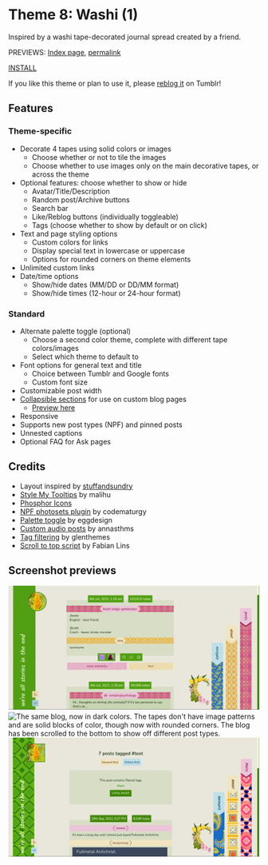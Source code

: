 # Theme 8: Washi (1)

Inspired by a washi tape-decorated journal spread created by a friend.

PREVIEWS: [Index page](https://starlightpreviews.tumblr.com/theme8), [permalink](https://starlightpreviews.tumblr.com/theme8/permalink)

[INSTALL](https://raw.githubusercontent.com/wovenstarlight/tumblr-themes/main/theme8/theme8.html)

If you like this theme or plan to use it, please [reblog it](https://starlightthemes.tumblr.com/post/692418465823408128) on Tumblr!

## Features
### Theme-specific
- Decorate 4 tapes using solid colors or images
	- Choose whether or not to tile the images
	- Choose whether to use images only on the main decorative tapes, or across the theme
- Optional features: choose whether to show or hide
	- Avatar/Title/Description
	- Random post/Archive buttons
	- Search bar
	- Like/Reblog buttons (individually toggleable)
	- Tags (choose whether to show by default or on click)
- Text and page styling options
	- Custom colors for links
	- Display special text in lowercase or uppercase
	- Options for rounded corners on theme elements
- Unlimited custom links
- Date/time options
	- Show/hide dates (MM/DD or DD/MM format)
	- Show/hide times (12-hour or 24-hour format)

### Standard
- Alternate palette toggle (optional)
	- Choose a second color theme, complete with different tape colors/images
	- Select which theme to default to
- Font options for general text and title
	- Choice between Tumblr and Google fonts
	- Custom font size
- Customizable post width
- [Collapsible sections](https://wovenstarlight.github.io/tumblr-themes/collapsibles/) for use on custom blog pages
	- [Preview here](https://starlightpreviews.tumblr.com/theme8/collapsibles)
- Responsive
- Supports new post types (NPF) and pinned posts
- Unnested captions
- Optional FAQ for Ask pages

## Credits
- Layout inspired by [stuffandsundry](https://twitter.com/CeilingsEyes/status/1500720562070601733)
- [Style My Tooltips](http://manos.malihu.gr/style-my-tooltips-jquery-plugin) by malihu
- [Phosphor Icons](https://phosphoricons.com/)
- [NPF photosets plugin](https://codematurgy.tumblr.com/post/643394597477875713/npfphotosets-plugin) by codematurgy
- [Palette toggle](https://eggdesign.tumblr.com/post/186889223257/day-night-mode-tutorial-after-featuring-a) by eggdesign
- [Custom audio posts](https://annasthms.tumblr.com/more/js/customaudio/new) by annasthms
- [Tag filtering](https://glenthemes.tumblr.com/spoilertags) by glenthemes
- [Scroll to top script](https://github.com/FabianLins/scrolltotop_arrow_jquery) by Fabian Lins

## Screenshot previews
![Screenshot of a Tumblr blog styled similarly to a journal spread decorated with washi tape. Strips of 'tape' run along the left (labelled with the blog title) and the right (links to the posts, about, and navigation sections), all patterned with tiled images. The blog avatar and an additional image are placed near the tapes like stickers. In the center, the posts are seemingly taped into place, with dates/note counts/usernames/tags etc. all written across more strips of tape.](https://github.com/wovenstarlight/tumblr-themes/blob/main/theme8/theme8_screenshot1light.png?raw=true)
![The same blog, now in dark colors. The tapes don't have image patterns and are solid blocks of color, though now with rounded corners. The blog has been scrolled to the bottom to show off different post types.](https://github.com/wovenstarlight/tumblr-themes/blob/main/theme8/theme8screenshot2dark.png?raw=true)
![Another screenshot in light colors, showing a tag page. The tapes on the left and right have new image patterns that aren't tiled. The tapes on the posts, however, have no images, and are just flat color. One of the posts has also been hidden due to being tagged with '#spoilers', with a button underneath to reveal it.](https://github.com/wovenstarlight/tumblr-themes/blob/main/theme8/theme8_screenshot3light.png?raw=true)